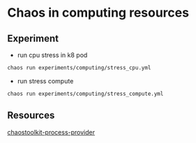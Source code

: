# Chaos in computing resources
## Experiment
* run cpu stress in k8 pod
```bash
chaos run experiments/computing/stress_cpu.yml
```
* run stress compute
```bash
chaos run experiments/computing/stress_compute.yml
```
## Resources
[chaostoolkit-process-provider](https://chaostoolkit.org/reference/api/experiment/#process-provider)

